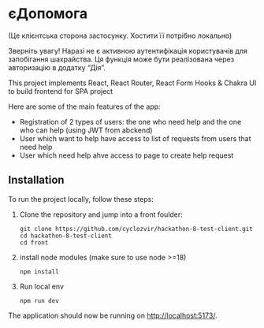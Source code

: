 # єДопомога

(Це клієнтська сторона застосунку. Хостити її потрібно локально)

Зверніть увагу! Наразі не є активною аутентифікація користувачів для запобігання шахрайства. Ця функція може бути реалізована через авторизацію в додатку “Дія”.

This project implements React, React Router, React Form Hooks & Chakra UI to build frontend for SPA project

Here are some of the main features of the app:
* Registration of 2 types of users: the one who need help and the one who can help (using JWT from abckend)
* User which want to help have access to list of requests from users that need help
* User which need help ahve access to page to create help request

## Installation

To run the project locally, follow these steps:

1. Clone the repository and jump into a front foulder:

   ```
   git clone https://github.com/cyclozvir/hackathon-8-test-client.git
   cd hackathon-8-test-client
   cd front
   ```

2. install node modules (make sure to use node >=18)

   ```
   npm install
   ```

3. Run local env 

    ```
    npm run dev
    ```

The application should now be running on [http://localhost:5173/](http://localhost:5173/).

